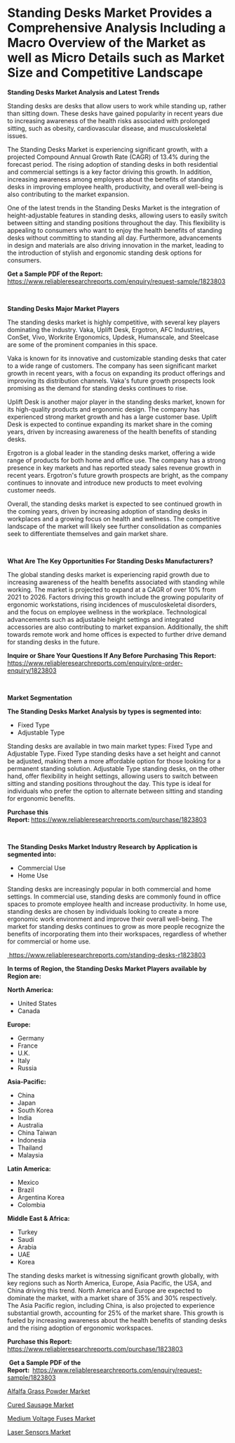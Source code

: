 <p><h1>Standing Desks Market Provides a Comprehensive Analysis Including a Macro Overview of the Market as well as Micro Details such as Market Size and Competitive Landscape</h1></p><p><strong>Standing Desks Market Analysis and Latest Trends</strong></p>
<p><p>Standing desks are desks that allow users to work while standing up, rather than sitting down. These desks have gained popularity in recent years due to increasing awareness of the health risks associated with prolonged sitting, such as obesity, cardiovascular disease, and musculoskeletal issues.</p><p>The Standing Desks Market is experiencing significant growth, with a projected Compound Annual Growth Rate (CAGR) of 13.4% during the forecast period. The rising adoption of standing desks in both residential and commercial settings is a key factor driving this growth. In addition, increasing awareness among employers about the benefits of standing desks in improving employee health, productivity, and overall well-being is also contributing to the market expansion.</p><p>One of the latest trends in the Standing Desks Market is the integration of height-adjustable features in standing desks, allowing users to easily switch between sitting and standing positions throughout the day. This flexibility is appealing to consumers who want to enjoy the health benefits of standing desks without committing to standing all day. Furthermore, advancements in design and materials are also driving innovation in the market, leading to the introduction of stylish and ergonomic standing desk options for consumers.</p></p>
<p><strong>Get a Sample PDF of the Report:&nbsp;</strong> <a href="https://www.reliableresearchreports.com/enquiry/request-sample/1823803">https://www.reliableresearchreports.com/enquiry/request-sample/1823803</a></p>
<p>&nbsp;</p>
<p><strong>Standing Desks Major Market Players</strong></p>
<p><p>The standing desks market is highly competitive, with several key players dominating the industry. Vaka, Uplift Desk, Ergotron, AFC Industries, ConSet, Vivo, Workrite Ergonomics, Updesk, Humanscale, and Steelcase are some of the prominent companies in this space.</p><p>Vaka is known for its innovative and customizable standing desks that cater to a wide range of customers. The company has seen significant market growth in recent years, with a focus on expanding its product offerings and improving its distribution channels. Vaka's future growth prospects look promising as the demand for standing desks continues to rise.</p><p>Uplift Desk is another major player in the standing desks market, known for its high-quality products and ergonomic design. The company has experienced strong market growth and has a large customer base. Uplift Desk is expected to continue expanding its market share in the coming years, driven by increasing awareness of the health benefits of standing desks.</p><p>Ergotron is a global leader in the standing desks market, offering a wide range of products for both home and office use. The company has a strong presence in key markets and has reported steady sales revenue growth in recent years. Ergotron's future growth prospects are bright, as the company continues to innovate and introduce new products to meet evolving customer needs.</p><p>Overall, the standing desks market is expected to see continued growth in the coming years, driven by increasing adoption of standing desks in workplaces and a growing focus on health and wellness. The competitive landscape of the market will likely see further consolidation as companies seek to differentiate themselves and gain market share.</p></p>
<p>&nbsp;</p>
<p><strong>What Are The Key Opportunities For Standing Desks Manufacturers?</strong></p>
<p><p>The global standing desks market is experiencing rapid growth due to increasing awareness of the health benefits associated with standing while working. The market is projected to expand at a CAGR of over 10% from 2021 to 2026. Factors driving this growth include the growing popularity of ergonomic workstations, rising incidences of musculoskeletal disorders, and the focus on employee wellness in the workplace. Technological advancements such as adjustable height settings and integrated accessories are also contributing to market expansion. Additionally, the shift towards remote work and home offices is expected to further drive demand for standing desks in the future.</p></p>
<p><strong>Inquire or Share Your Questions If Any Before Purchasing This Report:</strong> <a href="https://www.reliableresearchreports.com/enquiry/pre-order-enquiry/1823803">https://www.reliableresearchreports.com/enquiry/pre-order-enquiry/1823803</a></p>
<p>&nbsp;</p>
<p><strong>Market Segmentation</strong></p>
<p><strong>The Standing Desks Market Analysis by types is segmented into:</strong></p>
<p><ul><li>Fixed Type</li><li>Adjustable Type</li></ul></p>
<p><p>Standing desks are available in two main market types: Fixed Type and Adjustable Type. Fixed Type standing desks have a set height and cannot be adjusted, making them a more affordable option for those looking for a permanent standing solution. Adjustable Type standing desks, on the other hand, offer flexibility in height settings, allowing users to switch between sitting and standing positions throughout the day. This type is ideal for individuals who prefer the option to alternate between sitting and standing for ergonomic benefits.</p></p>
<p><strong>Purchase this Report:&nbsp;</strong><a href="https://www.reliableresearchreports.com/purchase/1823803">https://www.reliableresearchreports.com/purchase/1823803</a></p>
<p>&nbsp;</p>
<p><strong>The Standing Desks Market Industry Research by Application is segmented into:</strong></p>
<p><ul><li>Commercial Use</li><li>Home Use</li></ul></p>
<p><p>Standing desks are increasingly popular in both commercial and home settings. In commercial use, standing desks are commonly found in office spaces to promote employee health and increase productivity. In home use, standing desks are chosen by individuals looking to create a more ergonomic work environment and improve their overall well-being. The market for standing desks continues to grow as more people recognize the benefits of incorporating them into their workspaces, regardless of whether for commercial or home use.</p></p>
<p><a href="https://www.reliableresearchreports.com/standing-desks-r1823803">&nbsp;https://www.reliableresearchreports.com/standing-desks-r1823803</a></p>
<p><strong>In terms of Region, the Standing Desks Market Players available by Region are:</strong></p>
<p>
    <p> <strong> North America: </strong>
        <ul>
            <li>United States</li>
            <li>Canada</li>
        </ul>
        </p> 
    <p> <strong> Europe: </strong>
        <ul>
            <li>Germany</li>
            <li>France</li>
            <li>U.K.</li>
            <li>Italy</li>
            <li>Russia</li>
        </ul>
        </p> 
    <p> <strong> Asia-Pacific: </strong>
        <ul>
            <li>China</li>
            <li>Japan</li>
            <li>South Korea</li>
            <li>India</li>
            <li>Australia</li>
            <li>China Taiwan</li>
            <li>Indonesia</li>
            <li>Thailand</li>
            <li>Malaysia</li>
        </ul>
        </p> 
    <p> <strong> Latin America: </strong>
        <ul>
            <li>Mexico</li>
            <li>Brazil</li>
            <li>Argentina Korea</li>
            <li>Colombia</li>
        </ul>
        </p> 
    <p> <strong> Middle East & Africa: </strong>
        <ul>
            <li>Turkey</li>
            <li>Saudi</li>
            <li>Arabia</li>
            <li>UAE</li>
            <li>Korea</li>
        </ul>
    </p>
    </p>
<p><p>The standing desks market is witnessing significant growth globally, with key regions such as North America, Europe, Asia Pacific, the USA, and China driving this trend. North America and Europe are expected to dominate the market, with a market share of 35% and 30% respectively. The Asia Pacific region, including China, is also projected to experience substantial growth, accounting for 25% of the market share. This growth is fueled by increasing awareness about the health benefits of standing desks and the rising adoption of ergonomic workspaces.</p></p>
<p><strong>Purchase this Report: </strong><a href="https://www.reliableresearchreports.com/purchase/1823803">https://www.reliableresearchreports.com/purchase/1823803</a></p>
<p>&nbsp;<strong>Get a Sample PDF of the Report:&nbsp;&nbsp;</strong><a href="https://www.reliableresearchreports.com/enquiry/request-sample/1823803">https://www.reliableresearchreports.com/enquiry/request-sample/1823803</a></p>
<p><strong></strong></p>
<p><p><a href="https://medium.com/@ivethfonsecal57/alfalfa-grass-powder-market-a-global-and-regional-analysis-focus-on-region-country-level-10dde7f3ab12">Alfalfa Grass Powder Market</a></p><p><a href="https://medium.com/@michael.parsons65654/cured-sausage-market-outlook-and-forecast-from-2024-to-2031-031125b457cc">Cured Sausage Market</a></p><p><a href="https://github.com/erickahgreen002024/Market-Research-Report-List-1/blob/main/medium-voltage-fuses-market.md">Medium Voltage Fuses Market</a></p><p><a href="https://github.com/victorialyman98067/Market-Research-Report-List-1/blob/main/laser-sensors-market.md">Laser Sensors Market</a></p></p>